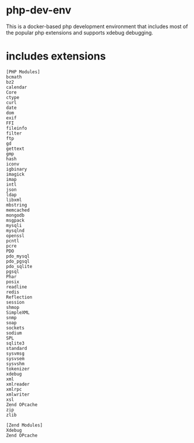 # php-dev-env
This is a docker-based php development environment that includes most of the popular php extensions and supports xdebug debugging.

# includes extensions
```shell
[PHP Modules]
bcmath
bz2
calendar
Core
ctype
curl
date
dom
exif
FFI
fileinfo
filter
ftp
gd
gettext
gmp
hash
iconv
igbinary
imagick
imap
intl
json
ldap
libxml
mbstring
memcached
mongodb
msgpack
mysqli
mysqlnd
openssl
pcntl
pcre
PDO
pdo_mysql
pdo_pgsql
pdo_sqlite
pgsql
Phar
posix
readline
redis
Reflection
session
shmop
SimpleXML
snmp
soap
sockets
sodium
SPL
sqlite3
standard
sysvmsg
sysvsem
sysvshm
tokenizer
xdebug
xml
xmlreader
xmlrpc
xmlwriter
xsl
Zend OPcache
zip
zlib

[Zend Modules]
Xdebug
Zend OPcache
```
